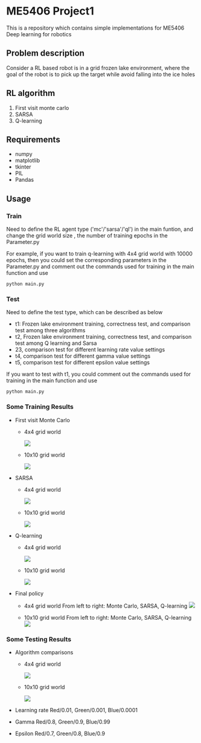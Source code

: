 # ME5406 Project1
This is a repository which contains simple implementations for ME5406 Deep learning for robotics 

## Problem description
Consider a RL based robot is in a grid frozen lake environment, where the goal of the robot is to pick up the target while avoid falling into the ice holes

## RL algorithm
1. First visit monte carlo
2. SARSA
3. Q-learning

## Requirements
* numpy
* matplotlib
* tkinter
* PIL
* Pandas

## Usage
### Train
Need to define the RL agent type ('mc'/'sarsa'/'ql') in the main funtion, and change the grid world size , the number of training epochs in the Parameter.py

For example, if you want to train q-learning with 4x4 grid world with 10000 epochs, then you could set the corresponding parameters in the Parameter.py and comment out the commands used for training in the main function and use
```
python main.py
```

### Test
Need to define the test type, which can be described as below
* t1: Frozen lake environment training, correctness test, and comparison test among three algorithms
* t2, Frozen lake environment training, correctness test, and comparison test among Q learning and Sarsa
* 23, comparison test for different learning rate value settings
* t4, comparison test for different gamma value settings
* t5, comparison test for different epsilon value settings

If you want to test with t1, you could comment out the commands used for training in the main function and use
```
python main.py 
```

### Some Training Results
* First visit Monte Carlo
  * 4x4 grid world
   
    ![](https://github.com/The-Alchemist-0517/ME-5406-Project1/blob/main/Results/Monte%20Carlo/4x4/mc_reward_initial.png)
  * 10x10 grid world
  
    ![](https://github.com/The-Alchemist-0517/ME-5406-Project1/blob/main/Results/Monte%20Carlo/10x10/mc_reward_1010.png)
* SARSA
  * 4x4 grid world
  
    ![](https://github.com/The-Alchemist-0517/ME-5406-Project1/blob/main/Results/SARSA/4x4/sarsa_reward_initial.png)
  * 10x10 grid world
  
    ![](https://github.com/The-Alchemist-0517/ME-5406-Project1/blob/main/Results/SARSA/10x10/sarsa_reward_1010.png)
* Q-learning
  * 4x4 grid world
  
    ![](Results/Plot/Q_learning_4x4.png)
  * 10x10 grid world
  
    ![](Results/Plot/Q_learning_10x10.png)
    
* Final policy
  * 4x4 grid world
    From left to right: Monte Carlo, SARSA, Q-learning
    ![](https://github.com/zhangyifengdavid/ME5406_Course_Project/blob/main/Results/Final%20policy/4x4/final_policy.png)
    
  * 10x10 grid world
    From left to right: Monte Carlo, SARSA, Q-learning
    ![](https://github.com/zhangyifengdavid/ME5406_Course_Project/blob/main/Results/Final%20policy/10x10/final_policy.png)
    
### Some Testing Results
* Algorithm comparisons
    * 4x4 grid world
    
      ![](Results/Comparison/Algorithm/4x4/compare_reward_44.png)
    * 10x10 grid world
    
      ![](Results/Comparison/Algorithm/10x10/compare_reward_1010.png)
      
* Learning rate
  Red/0.01, Green/0.001, Blue/0.0001
  
* Gamma
  Red/0.8, Green/0.9, Blue/0.99
  
* Epsilon
  Red/0.7, Green/0.8, Blue/0.9

